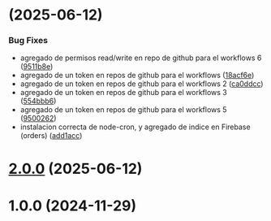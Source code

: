 # [](https://github.com/michaelrodriguezuy/kukastore/compare/v2.0.0...v) (2025-06-12)


### Bug Fixes

* agregado de permisos read/write en repo de github para el workflows 6 ([9511b8e](https://github.com/michaelrodriguezuy/kukastore/commit/9511b8ebd01aeafe8209dab5605afaf0aa37ef50))
* agregado de un token en repos de github para el workflows ([18acf6e](https://github.com/michaelrodriguezuy/kukastore/commit/18acf6ee75f5d510de1f875404e432408092c915))
* agregado de un token en repos de github para el workflows 2 ([ca0ddcc](https://github.com/michaelrodriguezuy/kukastore/commit/ca0ddcc418564b41f65a8efb559216009b463efa))
* agregado de un token en repos de github para el workflows 3 ([554bbb6](https://github.com/michaelrodriguezuy/kukastore/commit/554bbb6975061fa449cf45aa087dcc6b2858827f))
* agregado de un token en repos de github para el workflows 5 ([9500262](https://github.com/michaelrodriguezuy/kukastore/commit/95002629ddc7af739ae1275c6296974d91dc5b44))
* instalacion correcta de node-cron, y agregado de indice en Firebase (orders) ([add1acc](https://github.com/michaelrodriguezuy/kukastore/commit/add1accf517db5cc390cb1d8f096e995b7e3001f))



# [2.0.0](https://github.com/michaelrodriguezuy/kukastore/compare/v1.0.0...v2.0.0) (2025-06-12)



# 1.0.0 (2024-11-29)



